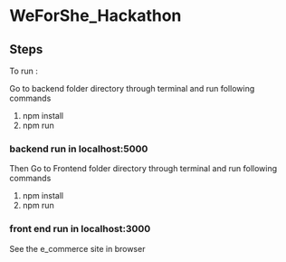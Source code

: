 # WeForShe_Hackathon

## Steps

To run :

Go to backend folder directory through terminal and run following commands

1. npm install
2. npm run

### backend run in localhost:5000


Then Go to Frontend folder directory through terminal and run following commands

1. npm install
2. npm run

### front end run in localhost:3000

See the e_commerce site in browser

